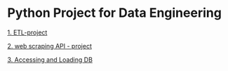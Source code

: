 # Python Project for Data Engineering
[1. ETL-project](https://github.com/Kmohamedalie/Python-Project-for-Data-Engineering/tree/master/1.%20ETL-project)

[2. web scraping API - project](https://github.com/Kmohamedalie/Python-Project-for-Data-Engineering/tree/master/2.%20web%20scraping%20API%20-%20project)

[3. Accessing and Loading DB](https://github.com/Kmohamedalie/Python-Project-for-Data-Engineering/tree/master/3.%20Accessing%20and%20Loading%20DB)
